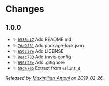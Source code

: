 # Changes

## 1.0.0

- ✨ [`b535cf7`](https://github.com/mantoni/core_d.js/commit/b535cf72556b291f4a63e2655ac06336b3cc3445)
  Add README.md
- ✨ [`7da9f31`](https://github.com/mantoni/core_d.js/commit/7da9f3146e026397706f95c4aa7c7ef2ff62a72b)
  Add package-lock.json
- ✨ [`650238e`](https://github.com/mantoni/core_d.js/commit/650238e4c29f6c09d37c9f8e04ee4d52b520884c)
  Add LICENSE
- ✨ [`8eac783`](https://github.com/mantoni/core_d.js/commit/8eac7832315741882139ed293f00bd0e0a082558)
  Add travis config
- ✨ [`890f25e`](https://github.com/mantoni/core_d.js/commit/890f25ecf04873d53363eca2c4376355cc5c44a8)
  Add .gitignore
- ✨ [`b9ca7e5`](https://github.com/mantoni/core_d.js/commit/b9ca7e542f5af465e09efbc32e6121ecf1503efa)
  Extract from `eslint_d`

_Released by [Maximilian Antoni](https://github.com/mantoni) on 2019-02-26._
